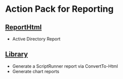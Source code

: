 # Action Pack for Reporting

## [ReportHtml](./ReportHtml)

+ Active Directory Report

## [Library](./_LIB_)

+ Generate a ScriptRunner report via ConvertTo-Html 
+ Generate chart reports